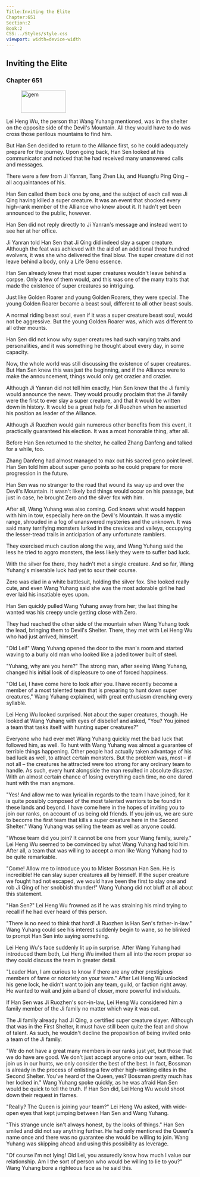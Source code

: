 ```yaml
---
Title:Inviting the Elite 
Chapter:651 
Section:2 
Book:2 
CSS:../Styles/style.css 
viewport: width=device-width
---
```

  
## Inviting the Elite
### Chapter 651
  
<figure>
	<img src="../Images/gem.gif" alt="gem" id="gem" width="120" height="60" />
</figure>
  

  
Lei Heng Wu, the person that Wang Yuhang mentioned, was in the shelter on the opposite side of the Devil's Mountain. All they would have to do was cross those perilous mountains to find him.

But Han Sen decided to return to the Alliance first, so he could adequately prepare for the journey. Upon going back, Han Sen looked at his communicator and noticed that he had received many unanswered calls and messages.

There were a few from Ji Yanran, Tang Zhen Liu, and Huangfu Ping Qing – all acquaintances of his.

Han Sen called them back one by one, and the subject of each call was Ji Qing having killed a super creature. It was an event that shocked every high-rank member of the Alliance who knew about it. It hadn't yet been announced to the public, however.

Han Sen did not reply directly to Ji Yanran's message and instead went to see her at her office.

Ji Yanran told Han Sen that Ji Qing did indeed slay a super creature. Although the feat was achieved with the aid of an additional three hundred evolvers, it was she who delivered the final blow. The super creature did not leave behind a body, only a Life Geno essence.

Han Sen already knew that most super creatures wouldn't leave behind a corpse. Only a few of them would, and this was one of the many traits that made the existence of super creatures so intriguing.

Just like Golden Roarer and young Golden Roarers, they were special. The young Golden Roarer became a beast soul, different to all other beast souls.

A normal riding beast soul, even if it was a super creature beast soul, would not be aggressive. But the young Golden Roarer was, which was different to all other mounts.

Han Sen did not know why super creatures had such varying traits and personalities, and it was something he thought about every day, in some capacity.

Now, the whole world was still discussing the existence of super creatures. But Han Sen knew this was just the beginning, and if the Alliance were to make the announcement, things would only get crazier and crazier.

Although Ji Yanran did not tell him exactly, Han Sen knew that the Ji family would announce the news. They would proudly proclaim that the Ji family were the first to ever slay a super creature, and that it would be written down in history. It would be a great help for Ji Ruozhen when he asserted his position as leader of the Alliance.

Although Ji Ruozhen would gain numerous other benefits from this event, it practically guaranteed his election. It was a most honorable thing, after all.

Before Han Sen returned to the shelter, he called Zhang Danfeng and talked for a while, too.

Zhang Danfeng had almost managed to max out his sacred geno point level. Han Sen told him about super geno points so he could prepare for more progression in the future.

Han Sen was no stranger to the road that wound its way up and over the Devil's Mountain. It wasn't likely bad things would occur on his passage, but just in case, he brought Zero and the silver fox with him.

After all, Wang Yuhang was also coming. God knows what would happen with him in tow, especially here on the Devil's Mountain. It was a mystic range, shrouded in a fog of unanswered mysteries and the unknown. It was said many terrifying monsters lurked in the crevices and valleys, occupying the lesser-tread trails in anticipation of any unfortunate ramblers.

They exercised much caution along the way, and Wang Yuhang said the less he tried to aggro monsters, the less likely they were to suffer bad luck.

With the silver fox there, they hadn't met a single creature. And so far, Wang Yuhang's miserable luck had yet to sour their course.

Zero was clad in a white battlesuit, holding the silver fox. She looked really cute, and even Wang Yuhang said she was the most adorable girl he had ever laid his insatiable eyes upon.

Han Sen quickly pulled Wang Yuhang away from her; the last thing he wanted was his creepy uncle getting close with Zero.

They had reached the other side of the mountain when Wang Yuhang took the lead, bringing them to Devil's Shelter. There, they met with Lei Heng Wu who had just arrived, himself.

"Old Lei!" Wang Yuhang opened the door to the man's room and started waving to a burly old man who looked like a jaded tower built of steel.

"Yuhang, why are you here?" The strong man, after seeing Wang Yuhang, changed his initial look of displeasure to one of forced happiness.

"Old Lei, I have come here to look after you. I have recently become a member of a most talented team that is preparing to hunt down super creatures," Wang Yuhang explained, with great enthusiasm drenching every syllable.

Lei Heng Wu looked surprised. Not about the super creatures, though. He looked at Wang Yuhang with eyes of disbelief and asked, "You? You joined a team that tasks itself with hunting super creatures?"

Everyone who had ever met Wang Yuhang quickly met the bad luck that followed him, as well. To hunt with Wang Yuhang was almost a guarantee of terrible things happening. Other people had actually taken advantage of his bad luck as well, to attract certain monsters. But the problem was, most – if not all – the creatures he attracted were too strong for any ordinary team to handle. As such, every hunt alongside the man resulted in absolute disaster. With an almost certain chance of losing everything each time, no one dared hunt with the man anymore.

"Yes! And allow me to wax lyrical in regards to the team I have joined, for it is quite possibly composed of the most talented warriors to be found in these lands and beyond. I have come here in the hopes of inviting you to join our ranks, on account of us being old friends. If you join us, we are sure to become the first team that kills a super creature here in the Second Shelter." Wang Yuhang was selling the team as well as anyone could.

"Whose team did you join? It cannot be one from your Wang family, surely." Lei Heng Wu seemed to be convinced by what Wang Yuhang had told him. After all, a team that was willing to accept a man like Wang Yuhang had to be quite remarkable.

"Come! Allow me to introduce you to Mister Bossman Han Sen. He is incredible! He can slay super creatures all by himself. If the super creature we fought had not escaped, we would have been the first to slay one and rob Ji Qing of her snobbish thunder!" Wang Yuhang did not bluff at all about this statement.

"Han Sen?" Lei Heng Wu frowned as if he was straining his mind trying to recall if he had ever heard of this person.

"There is no need to think that hard! Ji Ruozhen is Han Sen's father-in-law." Wang Yuhang could see his interest suddenly begin to wane, so he blinked to prompt Han Sen into saying something.

Lei Heng Wu's face suddenly lit up in surprise. After Wang Yuhang had introduced them both, Lei Heng Wu invited them all into the room proper so they could discuss the team in greater detail.

"Leader Han, I am curious to know if there are any other prestigious members of fame or notoriety on your team." After Lei Heng Wu unlocked his gene lock, he didn't want to join any team, guild, or faction right away. He wanted to wait and join a band of closer, more powerful individuals.

If Han Sen was Ji Ruozhen's son-in-law, Lei Heng Wu considered him a family member of the Ji family no matter which way it was cut.

The Ji family already had Ji Qing, a certified super creature slayer. Although that was in the First Shelter, it must have still been quite the feat and show of talent. As such, he wouldn't decline the proposition of being invited onto a team of the Ji family.

"We do not have a great many members in our ranks just yet, but those that we do have are good. We don't just accept anyone onto our team, either. To join us in our hunts, we only consider the best of the best. In fact, Bossman is already in the process of enlisting a few other high-ranking elites in the Second Shelter. You've heard of the Queen, yes? Bossman pretty much has her locked in." Wang Yuhang spoke quickly, as he was afraid Han Sen would be quick to tell the truth. If Han Sen did, Lei Heng Wu would shoot down their request in flames.

"Really? The Queen is joining your team?" Lei Heng Wu asked, with wide-open eyes that kept jumping between Han Sen and Wang Yuhang.

"This strange uncle isn't always honest, by the looks of things." Han Sen smiled and did not say anything further. He had only mentioned the Queen's name once and there was no guarantee she would be willing to join. Wang Yuhang was skipping ahead and using this possibility as leverage.

"Of course I'm not lying! Old Lei, you assuredly know how much I value our relationship. Am I the sort of person who would be willing to lie to you?" Wang Yuhang bore a righteous face as he said this.